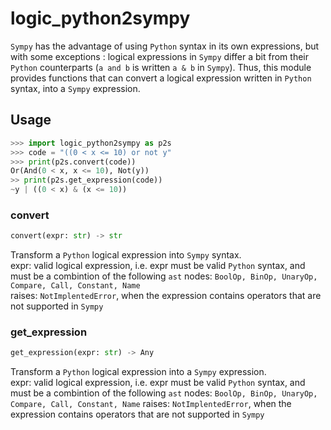 # logic_python2sympy

`Sympy` has the advantage of using `Python` syntax in its own expressions, but with some exceptions :
logical expressions in `Sympy` differ a bit from their `Python` counterparts (`a and b` is written `a & b` in `Sympy`).
Thus, this module provides functions that can convert a logical expression written in `Python` syntax, into a `Sympy` expression.

## Usage

```python
>>> import logic_python2sympy as p2s
>>> code = "((0 < x <= 10) or not y"
>>> print(p2s.convert(code))
Or(And(0 < x, x <= 10), Not(y))
>> print(p2s.get_expression(code))
~y | ((0 < x) & (x <= 10))
```

### convert

```python
convert(expr: str) -> str
```

Transform a `Python` logical expression into `Sympy` syntax. \
expr: valid logical expression, i.e. expr must be valid `Python` syntax, and must be a combintion of the following `ast` nodes: `BoolOp, BinOp, UnaryOp, Compare, Call, Constant, Name` \
raises: `NotImplentedError`, when the expression contains operators that are not supported in `Sympy`

### get_expression

```python
get_expression(expr: str) -> Any
```

Transform a `Python` logical expression into a `Sympy` expression. \
expr: valid logical expression, i.e. expr must be valid `Python` syntax,
and must be a combintion of the following `ast` nodes:
`BoolOp, BinOp, UnaryOp, Compare, Call, Constant, Name`
raises: `NotImplentedError`, when the expression contains operators that are not supported in `Sympy`
